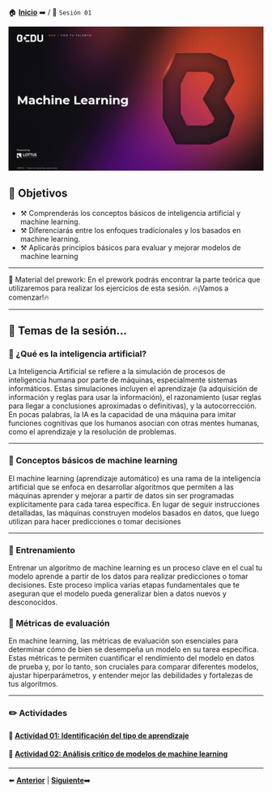 🏠 [**Inicio**](../README.md) ➡️ / 📖 `Sesión 01`

<div align="center">
    <img src="../BEDU.JPG" alt="Sesion_01">
</div>

## 🎯 Objetivos

- ⚒️ Comprenderás los conceptos básicos de inteligencia artificial y machine learning.
- ⚒️ Diferenciarás entre los enfoques tradicionales y los basados en machine learning.
- ⚒️ Aplicarás principios básicos para evaluar y mejorar modelos de machine learning


---

📘 Material del prework:
En el prework podrás encontrar la parte teórica que utilizaremos para realizar los ejercicios de esta sesión. 
🔥¡Vamos a comenzar!🔥

---

## 📂 Temas de la sesión...


### 📖 ¿Qué es la inteligencia artificial?

La Inteligencia Artificial se refiere a la simulación de procesos de inteligencia humana por parte de máquinas, especialmente sistemas informáticos. Estas simulaciones incluyen el aprendizaje (la adquisición de información y reglas para usar la información), el razonamiento (usar reglas para llegar a conclusiones aproximadas o definitivas), y la autocorrección. En pocas palabras, la IA es la capacidad de una máquina para imitar funciones cognitivas que los humanos asocian con otras mentes humanas, como el aprendizaje y la resolución de problemas.

---

### 📖 Conceptos básicos de machine learning

El machine learning (aprendizaje automático) es una rama de la inteligencia artificial que se enfoca en desarrollar algoritmos que permiten a las máquinas aprender y mejorar a partir de datos sin ser programadas explícitamente para cada tarea específica. En lugar de seguir instrucciones detalladas, las máquinas construyen modelos basados en datos, que luego utilizan para hacer predicciones o tomar decisiones

---

### 📖 Entrenamiento

Entrenar un algoritmo de machine learning es un proceso clave en el cual tu modelo aprende a partir de los datos para realizar predicciones o tomar decisiones. Este proceso implica varias etapas fundamentales que te aseguran que el modelo pueda generalizar bien a datos nuevos y desconocidos.

### 📖 Métricas de evaluación

En machine learning, las métricas de evaluación son esenciales para determinar cómo de bien se desempeña un modelo en su tarea específica. Estas métricas te permiten cuantificar el rendimiento del modelo en datos de prueba y, por lo tanto, son cruciales para comparar diferentes modelos, ajustar hiperparámetros, y entender mejor las debilidades y fortalezas de tus algoritmos.

---

### ✏️ Actividades

#### 📕 **[Actividad 01: Identificación del tipo de aprendizaje](/Sesión-01/Actividad-01/README.md)**
#### 📕 **[Actividad 02: Análisis crítico de modelos de machine learning](/Sesión-01/Actividad-02/README.md)**

---

⬅️ [**Anterior**](../README.md) | [**Siguiente**](../Sesion-02/README.md)➡️
